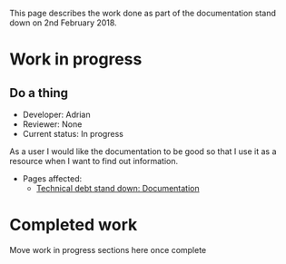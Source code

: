 This page describes the work done as part of the documentation stand down on 2nd February 2018.

# Work in progress

## Do a thing
- Developer: Adrian
- Reviewer: None
- Current status: In progress

As a user I would like the documentation to be good so that I use it as a resource when I want to find out information.

- Pages affected:
    - [Technical debt stand down: Documentation](Technical-debt-stand-down:-Documentation)

# Completed work

Move work in progress sections here once complete